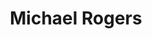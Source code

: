 ---
layout: employee
skillsid: 7
title: 'Michael Rogers'
permalink: /employees/:title 
location: 'Jacksonville'
position: 'Loan Officer'
availability: 31
internal: true
categories: 
- employees
phoneNumber: 555-555-5555
email: email@gmail.com
manage: false
---